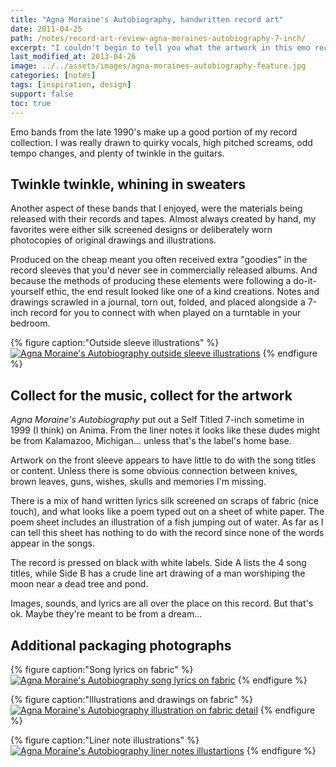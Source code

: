 ```yaml
---
title: "Agna Moraine's Autobiography, handwritten record art"
date: 2011-04-25
path: /notes/record-art-review-agna-moraines-autobiography-7-inch/
excerpt: "I couldn't begin to tell you what the artwork in this emo record means. But silk screening lyrics on fabric scrapes is kind of cool."
last_modified_at: 2013-04-26
image: ../../assets/images/agna-moraines-autobiography-feature.jpg
categories: [notes]
tags: [inspiration, design]
support: false
toc: true
---
```


Emo bands from the late 1990's make up a good portion of my record collection. I was really drawn to quirky vocals, high pitched screams, odd tempo changes, and plenty of twinkle in the guitars.

## Twinkle twinkle, whining in sweaters

Another aspect of these bands that I enjoyed, were the materials being released with their records and tapes. Almost always created by hand, my favorites were either silk screened designs or deliberately worn photocopies of original drawings and illustrations.

Produced on the cheap meant you often received extra "goodies" in the record sleeves that you'd never see in commercially released albums. And because the methods of producing these elements were following a do-it-yourself ethic, the end result looked like one of a kind creations. Notes and drawings scrawled in a journal, torn out, folded, and placed alongside a 7-inch record for you to connect with when played on a turntable in your bedroom.

{% figure caption:"Outside sleeve illustrations" %}
[![Agna Moraine's Autobiography outside sleeve illustrations](../../assets/images/agna-moraines-autobiography-outside-sleeve-620x413.jpg)](../../assets/images/agna-moraines-autobiography-outside-sleeve.jpg "outside sleeve illustrations")
{% endfigure %}

## Collect for the music, collect for the artwork

*Agna Moraine's Autobiography* put out a Self Titled 7-inch sometime in 1999 (I think) on Anima. From the liner notes it looks like these dudes might be from Kalamazoo, Michigan... unless that's the label's home base.

Artwork on the front sleeve appears to have little to do with the song titles or content. Unless there is some obvious connection between knives, brown leaves, guns, wishes, skulls and memories I'm missing.

There is a mix of hand written lyrics silk screened on scraps of fabric (nice touch), and what looks like a poem typed out on a sheet of white paper. The poem sheet includes an illustration of a fish jumping out of water. As far as I can tell this sheet has nothing to do with the record since none of the words appear in the songs.

The record is pressed on black with white labels. Side A lists the 4 song titles, while Side B has a crude line art drawing of a man worshiping the moon near a dead tree and pond.

Images, sounds, and lyrics are all over the place on this record. But that's ok. Maybe they're meant to be from a dream...

## Additional packaging photographs

{% figure caption:"Song lyrics on fabric" %}
[![Agna Moraine's Autobiography song lyrics on fabric](../../assets/images/agna-moraines-autobiography-fabric-lyrics-300.jpg)](../../assets/images/agna-moraines-autobiography-fabric-lyrics.jpg "Song lyrics on fabric")
{% endfigure %}

{% figure caption:"Illustrations and drawings on fabric" %}
[![Agna Moraine's Autobiography illustration on fabric detail](../../assets/images/agna-moraines-autobiography-detail-fabric-art-300.jpg)](../../assets/images/agna-moraines-autobiography-detail-fabric-art-620x449.jpg "Illustrations and drawings on fabric")
{% endfigure %}

{% figure caption:"Liner note illustrations" %}
[![Agna Moraine's Autobiography liner notes illustartions](../../assets/images/agna-moraines-autobiography-liner-notes-illustartion-300.jpg)](../../assets/images/agna-moraines-autobiography-liner-notes-illustartion.jpg "Liner note illustrations")
{% endfigure %}

